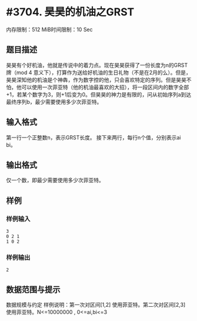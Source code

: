 # #3704. 昊昊的机油之GRST

内存限制：512 MiB时间限制：10 Sec

## 题目描述

昊昊有个好机油，他就是传说中的着力点。现在昊昊获得了一份长度为n的GRST牌（mod 4 意义下），打算作为送给好机油的生日礼物（不是在2月的么）。但是，昊昊深知他的机油是个神犇，作为数字控的他，只会喜欢特定的序列。但是昊昊不怕，他可以使用一次菲亚特（他的机油最喜欢的大招），将一段区间内的数字全部+1，若某个数字为3，则+1后变为0。但昊昊的神力是有限的，问从初始序列a到达最终序列b，最少需要使用多少次菲亚特。


## 输入格式

第一行一个正整数n，表示GRST长度。
接下来两行，每行n个值，分别表示ai bi。

## 输出格式

仅一个数，即最少需要使用多少次菲亚特。

## 样例

### 样例输入

    
    3
    0 2 1
    1 0 2
    
    

### 样例输出

    
    2
    
    

## 数据范围与提示

数据规模与约定
样例说明：第一次对区间[1,2] 使用菲亚特。第二次对区间[2,3] 使用菲亚特。N<=10000000   , 0<=ai,bi<=3
